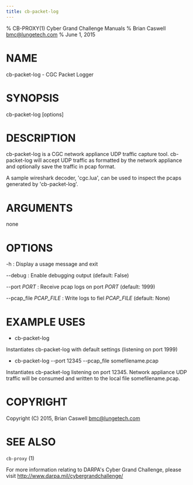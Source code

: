 ```yaml
---
title: cb-packet-log
---
```

% CB-PROXY(1) Cyber Grand Challenge Manuals
% Brian Caswell <bmc@lungetech.com>
% June 1, 2015

# NAME

cb-packet-log - CGC Packet Logger

# SYNOPSIS

cb-packet-log [options] 


# DESCRIPTION

cb-packet-log is a CGC network appliance UDP traffic capture tool.  cb-packet-log will accept UDP traffic as formatted by the network appliance and optionally save the traffic in pcap format.

A sample wireshark decoder, 'cgc.lua', can be used to inspect the pcaps generated by 'cb-packet-log'.

# ARGUMENTS

none

# OPTIONS
 
-h
:   Display a usage message and exit

--debug
:   Enable debugging output (default: False)

--port *PORT*
:   Receive pcap logs on port *PORT* (default: 1999)

--pcap_file *PCAP_FILE*
:  Write logs to fiel *PCAP_FILE* (default: None)


# EXAMPLE USES

- cb-packet-log

Instantiates cb-packet-log with default settings (listening on port 1999)

- cb-packet-log --port 12345 --pcap_file somefilename.pcap

Instantiates cb-packet-log listening on port 12345.  Network appliance UDP traffic will be consumed and written to the local file somefilename.pcap.

# COPYRIGHT

Copyright (C) 2015, Brian Caswell <bmc@lungetech.com>

# SEE ALSO

`cb-proxy` (1)

For more information relating to DARPA's Cyber Grand Challenge, please visit <http://www.darpa.mil/cybergrandchallenge/>
